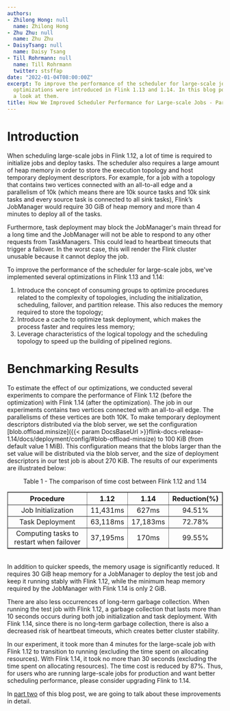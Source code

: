 ```yaml
---
authors:
- Zhilong Hong: null
  name: Zhilong Hong
- Zhu Zhu: null
  name: Zhu Zhu
- DaisyTsang: null
  name: Daisy Tsang
- Till Rohrmann: null
  name: Till Rohrmann
  twitter: stsffap
date: "2022-01-04T08:00:00Z"
excerpt: To improve the performance of the scheduler for large-scale jobs, several
  optimizations were introduced in Flink 1.13 and 1.14. In this blog post we'll take
  a look at them.
title: How We Improved Scheduler Performance for Large-scale Jobs - Part One
---
```


# Introduction

When scheduling large-scale jobs in Flink 1.12, a lot of time is required to initialize jobs and deploy tasks. The scheduler also requires a large amount of heap memory in order to store the execution topology and host temporary deployment descriptors. For example, for a job with a topology that contains two vertices connected with an all-to-all edge and a parallelism of 10k (which means there are 10k source tasks and 10k sink tasks and every source task is connected to all sink tasks), Flink’s JobManager would require 30 GiB of heap memory and more than 4 minutes to deploy all of the tasks.

Furthermore, task deployment may block the JobManager's main thread for a long time and the JobManager will not be able to respond to any other requests from TaskManagers. This could lead to heartbeat timeouts that trigger a failover. In the worst case, this will render the Flink cluster unusable because it cannot deploy the job.

To improve the performance of the scheduler for large-scale jobs, we've implemented several optimizations in Flink 1.13 and 1.14:

1. Introduce the concept of consuming groups to optimize procedures related to the complexity of topologies, including the initialization, scheduling, failover, and partition release. This also reduces the memory required to store the topology;
2. Introduce a cache to optimize task deployment, which makes the process faster and requires less memory;
3. Leverage characteristics of the logical topology and the scheduling topology to speed up the building of pipelined regions.

# Benchmarking Results

To estimate the effect of our optimizations, we conducted several experiments to compare the performance of Flink 1.12 (before the optimization) with Flink 1.14 (after the optimization). The job in our experiments contains two vertices connected with an all-to-all edge. The parallelisms of these vertices are both 10K. To make temporary deployment descriptors distributed via the blob server, we set the configuration [blob.offload.minsize]({{< param DocsBaseUrl >}}flink-docs-release-1.14/docs/deployment/config/#blob-offload-minsize) to 100 KiB (from default value 1 MiB). This configuration means that the blobs larger than the set value will be distributed via the blob server, and the size of deployment descriptors in our test job is about 270 KiB. The results of our experiments are illustrated below:

<center>
Table 1 - The comparison of time cost between Flink 1.12 and 1.14
<table width="95%" border="1">
  <thead>
    <tr>
      <th style="text-align: center">Procedure</th>
      <th style="text-align: center">1.12</th>
      <th style="text-align: center">1.14</th>
      <th style="text-align: center">Reduction(%)</th>
    </tr>
  </thead>
  <tbody>
    <tr>
      <td style="text-align: center">Job Initialization</td>
      <td style="text-align: center">11,431ms</td>
      <td style="text-align: center">627ms</td>
      <td style="text-align: center">94.51%</td>
    </tr>
    <tr>
      <td style="text-align: center">Task Deployment</td>
      <td style="text-align: center">63,118ms</td>
      <td style="text-align: center">17,183ms</td>
      <td style="text-align: center">72.78%</td>
    </tr>
    <tr>
      <td style="text-align: center">Computing tasks to restart when failover</td>
      <td style="text-align: center">37,195ms</td>
      <td style="text-align: center">170ms</td>
      <td style="text-align: center">99.55%</td>
    </tr>
  </tbody>
</table>
</center>

<br/>
In addition to quicker speeds, the memory usage is significantly reduced. It requires 30 GiB heap memory for a JobManager to deploy the test job and keep it running stably with Flink 1.12, while the minimum heap memory required by the JobManager with Flink 1.14 is only 2 GiB.

There are also less occurrences of long-term garbage collection. When running the test job with Flink 1.12, a garbage collection that lasts more than 10 seconds occurs during both job initialization and task deployment. With Flink 1.14, since there is no long-term garbage collection, there is also a decreased risk of heartbeat timeouts, which creates better cluster stability.

In our experiment, it took more than 4 minutes for the large-scale job with Flink 1.12 to transition to running (excluding the time spent on allocating resources). With Flink 1.14, it took no more than 30 seconds (excluding the time spent on allocating resources). The time cost is reduced by 87%. Thus, for users who are running large-scale jobs for production and want better scheduling performance, please consider upgrading Flink to 1.14.

In [part two](/2022/01/04/scheduler-performance-part-two) of this blog post, we are going to talk about these improvements in detail.
